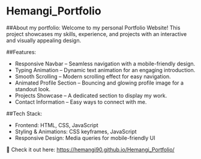 # Hemangi_Portfolio

##About my portfolio:
Welcome to my personal Portfolio Website! This project showcases my skills, experience, and projects with an interactive and visually appealing design. 


##Features:
- Responsive Navbar – Seamless navigation with a mobile-friendly design.
- Typing Animation – Dynamic text animation for an engaging introduction.
- Smooth Scrolling – Modern scrolling effect for easy navigation.
- Animated Profile Section – Bouncing and glowing profile image for a standout look.
- Projects Showcase – A dedicated section to display my work.
- Contact Information – Easy ways to connect with me.


##Tech Stack:
- Frontend: HTML, CSS, JavaScript
- Styling & Animations: CSS keyframes, JavaScript
- Responsive Design: Media queries for mobile-friendly UI


🔗 Check it out here:   https://hemangi90.github.io/Hemangi_Portfolio/


